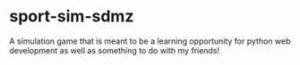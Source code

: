 # sport-sim-sdmz
A simulation game that is meant to be a learning opportunity for python web development as well as something to do with my friends!
